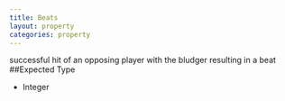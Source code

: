 ```yaml
---
title: Beats
layout: property
categories: property
---
```

successful hit of an opposing player with the bludger resulting in a beat
##Expected Type
* Integer
